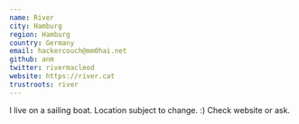 ```yaml
---
name: River
city: Hamburg
region: Hamburg
country: Germany
email: hackercouch@mm0hai.net
github: anm
twitter: rivermacleod
website: https://river.cat
trustroots: river
---
```


I live on a sailing boat. Location subject to change. :) Check website or ask.
